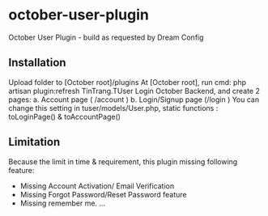 # october-user-plugin
October User Plugin - build as requested by Dream Config

Installation
-----------------------------
Upload folder to [October root]/plugins 
At [October root], run cmd: php artisan plugin:refresh TinTrang.TUser
Login October Backend, and create 2 pages:
  a. Account page ( /account ) 
  b. Login/Signup page (/login ) 
You can change this setting in tuser/models/User.php, static functions : toLoginPage() & toAccountPage()

Limitation
-----------------------------
Because the limit in time & requirement, this plugin missing following feature:
- Missing Account Activation/ Email Verification
- Missing Forgot Password/Reset Password feature
- Missing remember me.
...
  
